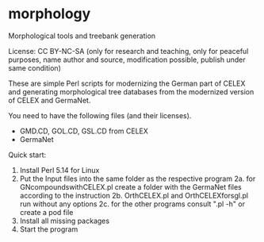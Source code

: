 # morphology
Morphological tools and treebank generation

License: CC BY-NC-SA (only for research and teaching, only for peaceful purposes, name author and source, 
modification possible, publish under same condition)

These are simple Perl scripts for modernizing the German part of CELEX 
and generating morphological tree databases from the modernized version of CELEX
and GermaNet.

You need to have the following files (and their licenses). 
- GMD.CD, GOL.CD, GSL.CD from CELEX
- GermaNet
                                                             
 Quick start:                                              
                                                             
 1. Install Perl 5.14 for Linux                                
 2. Put the Input files into the same folder as the respective program
 2a. for GNcompoundswithCELEX.pl create a folder with the GermaNet files according to the instruction
 2b. OrthCELEX.pl and OrthCELEXforsgl.pl run without any options
 2c. for the other programs consult "<programname>.pl -h" or create a pod file
 3. Install all missing packages                           
 4. Start the program      
                                                             
